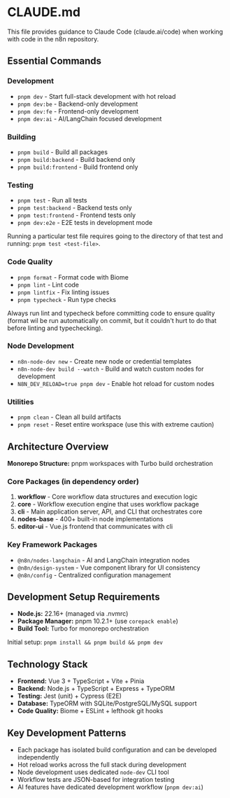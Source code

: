 # CLAUDE.md

This file provides guidance to Claude Code (claude.ai/code) when working with
code in the n8n repository.

## Essential Commands

### Development
- `pnpm dev` - Start full-stack development with hot reload
- `pnpm dev:be` - Backend-only development 
- `pnpm dev:fe` - Frontend-only development
- `pnpm dev:ai` - AI/LangChain focused development

### Building
- `pnpm build` - Build all packages
- `pnpm build:backend` - Build backend only
- `pnpm build:frontend` - Build frontend only

### Testing
- `pnpm test` - Run all tests
- `pnpm test:backend` - Backend tests only
- `pnpm test:frontend` - Frontend tests only
- `pnpm dev:e2e` - E2E tests in development mode

Running a particular test file requires going to the directory of that test
and running: `pnpm test <test-file>`.

### Code Quality
- `pnpm format` - Format code with Biome
- `pnpm lint` - Lint code
- `pnpm lintfix` - Fix linting issues
- `pnpm typecheck` - Run type checks

Always run lint and typecheck before committing code to ensure quality (format
wil be run automatically on commit, but it couldn't hurt to do that before
linting and typechecking).

### Node Development
- `n8n-node-dev new` - Create new node or credential templates
- `n8n-node-dev build --watch` - Build and watch custom nodes for development
- `N8N_DEV_RELOAD=true pnpm dev` - Enable hot reload for custom nodes

### Utilities
- `pnpm clean` - Clean all build artifacts
- `pnpm reset` - Reset entire workspace (use this with extreme caution)

## Architecture Overview

**Monorepo Structure:** pnpm workspaces with Turbo build orchestration

### Core Packages (in dependency order)
1. **workflow** - Core workflow data structures and execution logic
2. **core** - Workflow execution engine that uses workflow package
3. **cli** - Main application server, API, and CLI that orchestrates core
4. **nodes-base** - 400+ built-in node implementations
5. **editor-ui** - Vue.js frontend that communicates with cli

### Key Framework Packages
- `@n8n/nodes-langchain` - AI and LangChain integration nodes
- `@n8n/design-system` - Vue component library for UI consistency
- `@n8n/config` - Centralized configuration management

## Development Setup Requirements

- **Node.js:** 22.16+ (managed via .nvmrc)
- **Package Manager:** pnpm 10.2.1+ (use `corepack enable`)
- **Build Tool:** Turbo for monorepo orchestration

Initial setup: `pnpm install && pnpm build && pnpm dev`

## Technology Stack

- **Frontend:** Vue 3 + TypeScript + Vite + Pinia
- **Backend:** Node.js + TypeScript + Express + TypeORM
- **Testing:** Jest (unit) + Cypress (E2E)
- **Database:** TypeORM with SQLite/PostgreSQL/MySQL support
- **Code Quality:** Biome + ESLint + lefthook git hooks

## Key Development Patterns

- Each package has isolated build configuration and can be developed independently
- Hot reload works across the full stack during development
- Node development uses dedicated `node-dev` CLI tool
- Workflow tests are JSON-based for integration testing
- AI features have dedicated development workflow (`pnpm dev:ai`)